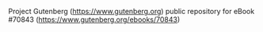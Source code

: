 Project Gutenberg (https://www.gutenberg.org) public repository for
eBook #70843 (https://www.gutenberg.org/ebooks/70843)
